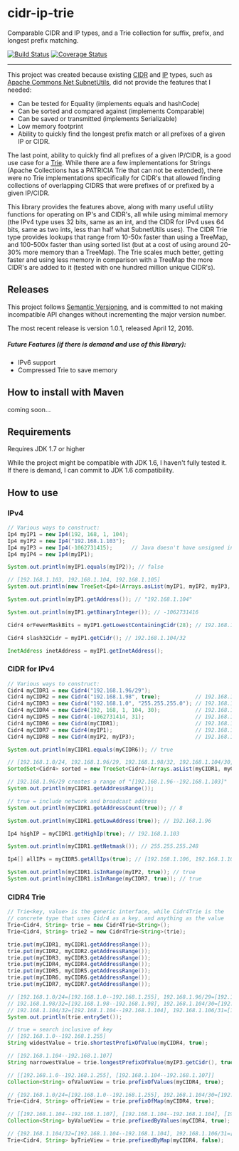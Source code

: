 # cidr-ip-trie
Comparable CIDR and IP types, and a Trie collection for suffix, prefix, and longest prefix matching.

[![Build Status](https://travis-ci.org/veqryn/cidr-ip-trie.svg?branch=master)](https://travis-ci.org/veqryn/cidr-ip-trie)
[![Coverage Status](https://coveralls.io/repos/veqryn/cidr-ip-trie/badge.svg?branch=master&service=github)](https://coveralls.io/github/veqryn/cidr-ip-trie?branch=master)
___

This project was created because existing [CIDR](https://en.wikipedia.org/wiki/Classless_Inter-Domain_Routing)
and [IP](https://en.wikipedia.org/wiki/IP_address) types, such as
[Apache Commons Net SubnetUtils](https://commons.apache.org/proper/commons-net), did not provide the
features that I needed:
  * Can be tested for Equality (implements equals and hashCode)
  * Can be sorted and compared against (implements Comparable)
  * Can be saved or transmitted (implements Serializable)
  * Low memory footprint
  * Ability to quickly find the longest prefix match or all prefixes of a given IP or CIDR.

The last point, ability to quickly find all prefixes of a given IP/CIDR, is a good use case for a
[Trie](http://en.wikipedia.org/wiki/Trie). While there are a few implementations for Strings
(Apache Collections has a PATRICIA Trie that can not be extended), there were no Trie implementations
specifically for CIDR's that allowed finding collections of overlapping CIDRS that were prefixes of
or prefixed by a given IP/CIDR.

This library provides the features above, along with many useful utility functions for operating on
IP's and CIDR's, all while using mimimal memory (the IPv4 type uses 32 bits, same as an int, and
the CIDR for IPv4 uses 64 bits, same as two ints, less than half what SubnetUtils uses).
The CIDR Trie type provides lookups that range from 10-50x faster than using a TreeMap, and 100-500x
faster than using sorted list (but at a cost of using around 20-30% more memory than a TreeMap). The
Trie scales much better, getting faster and using less memory in comparison with a TreeMap the more
CIDR's are added to it (tested with one hundred million unique CIDR's).


## Releases
This project follows [Semantic Versioning](http://semver.org/), and is committed to not making
incompatible API changes without incrementing the major version number.

The most recent release is version 1.0.1, released April 12, 2016.

##### Future Features (if there is demand and use of this library):
  * IPv6 support
  * Compressed Trie to save memory


## How to install with Maven
coming soon...


## Requirements
Requires JDK 1.7 or higher

While the project might be compatible with JDK 1.6, I haven't fully tested it.
If there is demand, I can commit to JDK 1.6 compatibility.


## How to use

### IPv4
```java
// Various ways to construct:
Ip4 myIP1 = new Ip4(192, 168, 1, 104);
Ip4 myIP2 = new Ip4("192.168.1.103");
Ip4 myIP3 = new Ip4(-1062731415);      // Java doesn't have unsigned integer types
Ip4 myIP4 = new Ip4(myIP1);

System.out.println(myIP1.equals(myIP2)); // false

// [192.168.1.103, 192.168.1.104, 192.168.1.105]
System.out.println(new TreeSet<Ip4>(Arrays.asList(myIP1, myIP2, myIP3, myIP4)));

System.out.println(myIP1.getAddress()); // "192.168.1.104"

System.out.println(myIP1.getBinaryInteger()); // -1062731416

Cidr4 orFewerMaskBits = myIP1.getLowestContainingCidr(28); // 192.168.1.96/28

Cidr4 slash32Cidr = myIP1.getCidr(); // 192.168.1.104/32

InetAddress inetAddress = myIP1.getInetAddress();
```


### CIDR for IPv4
```java
// Various ways to construct:
Cidr4 myCIDR1 = new Cidr4("192.168.1.96/29");
Cidr4 myCIDR2 = new Cidr4("192.168.1.98", true);           // 192.168.1.98/32 (true = append /32 if missing)
Cidr4 myCIDR3 = new Cidr4("192.168.1.0", "255.255.255.0"); // 192.168.1.0/24
Cidr4 myCIDR4 = new Cidr4(192, 168, 1, 104, 30);           // 192.168.1.104/30
Cidr4 myCIDR5 = new Cidr4(-1062731414, 31);                // 192.168.1.106/31
Cidr4 myCIDR6 = new Cidr4(myCIDR1);                        // 192.168.1.96/29
Cidr4 myCIDR7 = new Cidr4(myIP1);                          // 192.168.1.104/32
Cidr4 myCIDR8 = new Cidr4(myIP2, myIP3);                   // 192.168.1.96/28

System.out.println(myCIDR1.equals(myCIDR6)); // true

// [192.168.1.0/24, 192.168.1.96/29, 192.168.1.98/32, 192.168.1.104/30, 192.168.1.104/32, 192.168.1.106/31]
SortedSet<Cidr4> sorted = new TreeSet<Cidr4>(Arrays.asList(myCIDR1, myCIDR2, myCIDR3, myCIDR4, myCIDR5, myCIDR6, myCIDR7));

// 192.168.1.96/29 creates a range of "[192.168.1.96--192.168.1.103]"
System.out.println(myCIDR1.getAddressRange());

// true = include network and broadcast address
System.out.println(myCIDR1.getAddressCount(true)); // 8

System.out.println(myCIDR1.getLowAddress(true)); // 192.168.1.96

Ip4 highIP = myCIDR1.getHighIp(true); // 192.168.1.103

System.out.println(myCIDR1.getNetmask()); // 255.255.255.248

Ip4[] allIPs = myCIDR5.getAllIps(true); // [192.168.1.106, 192.168.1.107]

System.out.println(myCIDR1.isInRange(myIP2, true)); // true
System.out.println(myCIDR1.isInRange(myCIDR7, true)); // true
```


### CIDR4 Trie
```java
// Trie<key, value> is the generic interface, while Cidr4Trie is the
// concrete type that uses Cidr4 as a key, and anything as the value
Trie<Cidr4, String> trie = new Cidr4Trie<String>();
Trie<Cidr4, String> trie2 = new Cidr4Trie<String>(trie);

trie.put(myCIDR1, myCIDR1.getAddressRange());
trie.put(myCIDR2, myCIDR2.getAddressRange());
trie.put(myCIDR3, myCIDR3.getAddressRange());
trie.put(myCIDR4, myCIDR4.getAddressRange());
trie.put(myCIDR5, myCIDR5.getAddressRange());
trie.put(myCIDR6, myCIDR6.getAddressRange());
trie.put(myCIDR7, myCIDR7.getAddressRange());

// [192.168.1.0/24=[192.168.1.0--192.168.1.255], 192.168.1.96/29=[192.168.1.96--192.168.1.103],
// 192.168.1.98/32=[192.168.1.98--192.168.1.98], 192.168.1.104/30=[192.168.1.104--192.168.1.107],
// 192.168.1.104/32=[192.168.1.104--192.168.1.104], 192.168.1.106/31=[192.168.1.106--192.168.1.107]]
System.out.println(trie.entrySet());

// true = search inclusive of key
// [192.168.1.0--192.168.1.255]
String widestValue = trie.shortestPrefixOfValue(myCIDR4, true);

// [192.168.1.104--192.168.1.107]
String narrowestValue = trie.longestPrefixOfValue(myIP3.getCidr(), true);

// [[192.168.1.0--192.168.1.255], [192.168.1.104--192.168.1.107]]
Collection<String> ofValueView = trie.prefixOfValues(myCIDR4, true);

// {192.168.1.0/24=[192.168.1.0--192.168.1.255], 192.168.1.104/30=[192.168.1.104--192.168.1.107]}
Trie<Cidr4, String> ofTrieView = trie.prefixOfMap(myCIDR4, true);

// [[192.168.1.104--192.168.1.107], [192.168.1.104--192.168.1.104], [192.168.1.106--192.168.1.107]]
Collection<String> byValueView = trie.prefixedByValues(myCIDR4, true);

// {192.168.1.104/32=[192.168.1.104--192.168.1.104], 192.168.1.106/31=[192.168.1.106--192.168.1.107]}
Trie<Cidr4, String> byTrieView = trie.prefixedByMap(myCIDR4, false);
```
